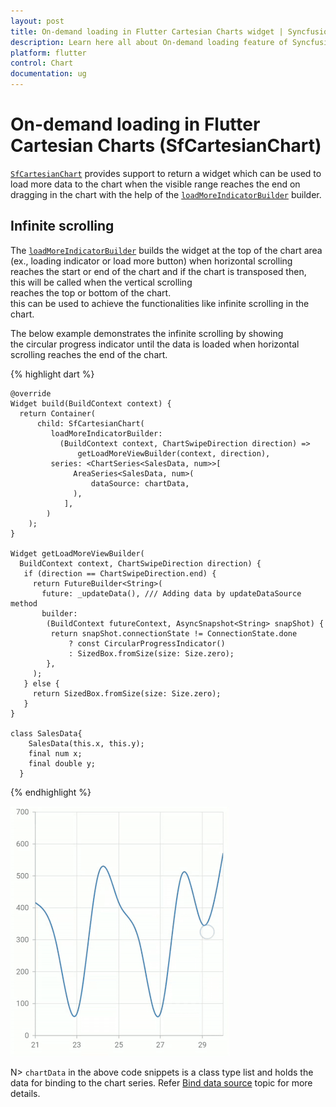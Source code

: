 ```yaml
---
layout: post
title: On-demand loading in Flutter Cartesian Charts widget | Syncfusion 
description: Learn here all about On-demand loading feature of Syncfusion Flutter Cartesian Charts (SfCartesianChart) widget and more.
platform: flutter
control: Chart
documentation: ug
---
```


# On-demand loading in Flutter Cartesian Charts (SfCartesianChart)

[`SfCartesianChart`](https://pub.dev/documentation/syncfusion_flutter_charts/latest/charts/SfCartesianChart-class.html) provides support to return a widget which can be used to load more data to the chart when the visible range reaches the end on dragging in the chart with the help of the [`loadMoreIndicatorBuilder`](https://pub.dev/documentation/syncfusion_flutter_charts/latest/charts/SfCartesianChart/loadMoreIndicatorBuilder.html) builder.

## Infinite scrolling

The [`loadMoreIndicatorBuilder`](https://pub.dev/documentation/syncfusion_flutter_charts/latest/charts/SfCartesianChart/loadMoreIndicatorBuilder.html) builds the widget at the top of the chart area (ex., loading indicator or load more button) when horizontal scrolling reaches the start or end of the chart and if the chart is transposed then, this will be called when the vertical scrolling reaches the top or bottom of the chart. this can be used to achieve the functionalities like infinite scrolling in the chart.

The below example demonstrates the infinite scrolling by showing the circular progress indicator until the data is loaded when horizontal scrolling reaches the end of the chart.

{% highlight dart %}

    @override
    Widget build(BuildContext context) {
      return Container(
          child: SfCartesianChart(
             loadMoreIndicatorBuilder:
               (BuildContext context, ChartSwipeDirection direction) =>
                   getLoadMoreViewBuilder(context, direction),
             series: <ChartSeries<SalesData, num>>[
                  AreaSeries<SalesData, num>(
                      dataSource: chartData,
                  ),
                ],
            )
        );
    }

    Widget getLoadMoreViewBuilder(
      BuildContext context, ChartSwipeDirection direction) {
       if (direction == ChartSwipeDirection.end) {
         return FutureBuilder<String>(
           future: _updateData(), /// Adding data by updateDataSource method
           builder:
            (BuildContext futureContext, AsyncSnapshot<String> snapShot) {
             return snapShot.connectionState != ConnectionState.done
                 ? const CircularProgressIndicator()
                 : SizedBox.fromSize(size: Size.zero);
            },
         );
       } else {
         return SizedBox.fromSize(size: Size.zero);
       }
    }

    class SalesData{
        SalesData(this.x, this.y);
        final num x;
        final double y;
      }

{% endhighlight %}

![Infinite_scrolling](images/on-demand-loading/infinite_scrolling.gif)

N> `chartData` in the above code snippets is a class type list and holds the data for binding to the chart series. Refer [Bind data source](https://help.syncfusion.com/flutter/cartesian-charts/getting-started#bind-data-source) topic for more details.